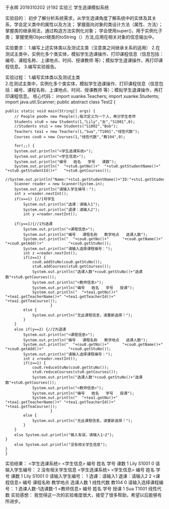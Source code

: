 于永辉 2019310202 计192
实验三 学生选课模拟系统

实验目的：
  初步了解分析系统需求，从学生选课角度了解系统中的实体及其关系，学会定义类中的属性以及方法；
掌握面向对象的类设计方法（属性、方法）；
掌握类的继承用法，通过构造方法实例化对象；
学会使用super()，用于实例化子类；
掌握使用Object根类的toString（）方法,应用在相关对象的信息输出中。

实验要求：
1.编写上述实体类以及测试主类（注意类之间继承关系的适用）
2.在测试主类中，实例化多个类实体，模拟学生选课操作、打印课程信息（信息包括：编号、课程名称、上课地点、时间、授课教师 等）；模拟学生退课操作，再打印课程信息。
3.编写实验报告。

实验过程：
  1.编写实体类以及测试主类                         
  2.在测试主类中，实例化多个类实体，模拟学生选课操作、打印课程信息（信息包括：编号、课程名称、上课地点、时间、授课教师 等）；模拟学生退课操作，再打印课程信息。
核心代码：
  import xuanke.Teachers;
import xuanke.Students;
import java.util.Scanner;
public abstract class Test2 {

	public static void main(String[] args) {
		// People peo0= new People();每次定义为一个人，再分学生老师
		Students stu0 = new Students(1,"Lily","女","S1001",0);
		//Students stu1 = new Students("S1002","Bob");
		Teachers tea1 = new Teachers(1,"Sua","T1001","线性代数");
		Courses cou0 = new Courses(1,"线性代数","教104",0);
		
		for(;;) {
		System.out.println("<学生选课系统>");
		System.out.println("<学生信息>");
		System.out.println("编号   姓名   学号   课数");
		System.out.println("  "+stu0.getNo()+"  "+stu0.getStudentName()+" "+stu0.getStudentId()+"   "+stu0.getCourses());
		//System.out.println("Name:"+stu1.getStudentName()+"ID:"+stu1.getStudentId());
		Scanner reader = new Scanner(System.in);
		System.out.println("请输入学生编号：");
		int x =reader.nextInt();
		if(x==1) {//1号学生
			System.out.println("选课：请输入1");
			System.out.println("退课：请输入2");
			int y =reader.nextInt();
	        
		if(y==1){//1为选课
			System.out.println("<课程信息>");
			System.out.println("编号   课程名称   教学地点   选课人数");
			System.out.println("  "+cou0.getNo()+"      "+cou0.getName()+"     "+cou0.getAdd()+"           "+cou0.getStuNo());
			System.out.println("请输入选择课程编号：");
			int z =reader.nextInt();
			if(z==1) {
				cou0.addStuNo(cou0.getStuNo());
				stu0.addCourses(stu0.getCourses());
				System.out.println("选课人数"+cou0.getStuNo()+"选课数"+stu0.getCourses());
				System.out.println("<教师信息>");
				System.out.println("编号   姓名   学号   授课");
				System.out.println("  "+tea1.getNo()+"  "+tea1.getTeacherName()+" "+tea1.getTeacherId()+" "+tea1.getTeaCourse());
						}
			else {
				System.out.println("无此课程信息，请重新选择！");
			}
		}
		else if(y==2) {//2为退课
			System.out.println("<课程信息>");
			System.out.println("编号   课程名称   教学地点   选课人数");
			System.out.println("  "+cou0.getNo()+"      "+cou0.getName()+"     "+cou0.getAdd()+"           "+cou0.getStuNo());
			System.out.println("请输入选择课程编号：");
			int z =reader.nextInt();
			if(z==1) {
				cou0.reduceStuNo(cou0.getStuNo());
				stu0.reduceCourses(stu0.getCourses());
				System.out.println("选课人数"+cou0.getStuNo()+"选课数"+stu0.getCourses());
				System.out.println("<教师信息>");
				System.out.println("编号   姓名   学号   授课");
				System.out.println("  "+tea1.getNo()+"  "+tea1.getTeacherName()+" "+tea1.getTeacherId()+" "+tea1.getTeaCourse());
						}
			else {
				System.out.println("无此课程信息，请重新选择！");
			}
		}
		else System.out.println("输入有误，请输入1~2");
	}
		else System.out.println("没有相关学生信息");
	}
	}
实验结果：
  <学生选课系统>
<学生信息>
编号   姓名   学号   课数
  1  Lily S1001   0
请输入学生编号：
2
没有相关学生信息
<学生选课系统>
<学生信息>
编号   姓名   学号   课数
  1  Lily S1001   0
请输入学生编号：
1
选课：请输入1
退课：请输入2
2
<课程信息>
编号   课程名称   教学地点   选课人数
  1      线性代数     教104           0
请输入选择课程编号：
1
选课人数-1选课数-1
<教师信息>
编号   姓名   学号   授课
  1  Sua T1001 线性代数
实验感想： 我觉得这一次的实验难度很大，接受了很多帮助，希望以后能够有所进步。
